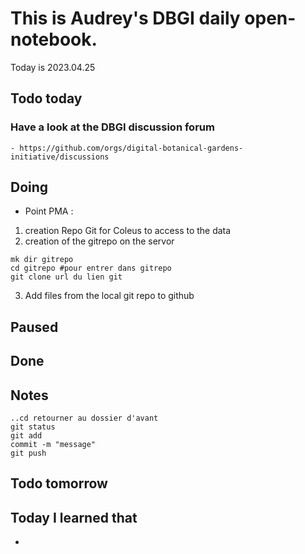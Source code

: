 

# This is Audrey's DBGI daily open-notebook.

Today is 2023.04.25

## Todo today

### Have a look at the DBGI discussion forum
    - https://github.com/orgs/digital-botanical-gardens-initiative/discussions

###
###

## Doing

* Point PMA : 
1. creation Repo Git for Coleus to access to the data 
2.  creation of the gitrepo on the servor 
```
mk dir gitrepo
cd gitrepo #pour entrer dans gitrepo 
git clone url du lien git 
```
3. Add files from the local git repo to github



## Paused

## Done

## Notes
``` 
..cd retourner au dossier d'avant 
git status 
git add 
commit -m "message" 
git push 
```


## Todo tomorrow

###
###
###


## Today I learned that

- 